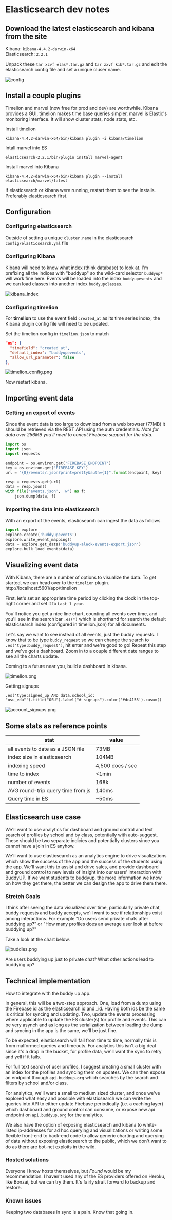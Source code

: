 # Elasticsearch dev notes

## Download the latest elasticsearch and kibana from the site

Kibana: `kibana-4.4.2-darwin-x64`  
Elasticsearch: `2.2.1`

Unpack these `tar xzvf elas*.tar.gz` and `tar zxvf kib*.tar.gz` and edit the elasticsearch config file and set a unique cluser name.

![config](es_config.png)

## Install a couple plugins

Timelion and marvel (now free for prod and dev) are worthwhile. Kibana provides a GUI, timelion makes time base queries simpler, marvel is Elastic's monitoring interface. It will show cluster stats, node stats, etc.

Install timelion  

    kibana-4.4.2-darwin-x64/bin/kibana plugin -i kibana/timelion

Intall marvel into ES

    elasticsearch-2.2.1/bin/plugin install marvel-agent

Install marvel into Kibana

    kibana-4.4.2-darwin-x64/bin/kibana plugin --install elasticsearch/marvel/latest

If elasticsearch or kibana were running, restart them to see the installs. Preferably elasticsearch first. 


## Configuration

### Configuring elasticsearch 

Outside of setting a unique `cluster.name` in the elasticsearch `config/elasticsearch.yml` file

### Configuring Kibana 

Kibana will need to know what index (think database) to look at. I'm prefixing all the indices with "buddyup" so the wild-card selector `buddyup*` will work fine here. Events will be loaded into the index `buddyupevents` and we can load classes into another index `buddyupclasses`.


![kibana_index](kibana_index.png)

### Configuring timelion

For **timelion** to use the event field `created_at` as its time series index, the Kibana plugin config file will need to be updated.

Set the timelion config in `timelion.json` to match

```json
"es": {
  "timefield": "created_at",
  "default_index": "buddyupevents",
  "allow_url_parameter": false
},
```

![timelion_config.png](timelion_config.png)

Now restart kibana.

## Importing event data

### Getting an export of events

Since the event data is too large to download from a web browser (77MB) it should be retrieved via the REST API using the auth credentials. *Note for data over 256MB you'll need to concat Firebase support for the data.*


```py
import os
import json
import requests

endpoint = os.environ.get('FIREBASE_ENDPOINT')
key = os.environ.get('FIREBASE_KEY')
url = "{0}/events/.json?print=pretty&auth={1}".format(endpoint, key) 

resp = requests.get(url)
data = resp.json()
with file('events.json', 'w') as f:
    json.dump(data, f)
```

### Importing the data into elasticsearch

With an export of the events, elasticsearch can ingest the data as follows

```python
import explore
explore.create('buddyupevents')
explore.write_event_mapping()
data = explore.get_data('buddyup-aleck-events-export.json')
explore.bulk_load_events(data)
```

## Visualizing event data

With Kibana, there are a number of options to visualize the data. To get started, we can head over to the `timelion` plugin. http://localhost:5601/app/timelion

First, let's set an appropriate time period by clicking the clock in the top-right corner and set it to `Last 1 year`.  

You'll notice you get a nice line chart, counting all events over time, and you'll see in the search bar `.es(*)` which is shorthand for search the default elasticsearch index (configured in timelion.json) for all documents. 

Let's say we want to see instead of all events, just the buddy requests. I know that to be type `buddy_request` so we can change the search to `.es('type:buddy_request')`, hit enter and we're good to go! Repeat this step and we've got a dashboard. Zoom in to a couple different date ranges to see all the charts update.

Coming to a future near you, build a dashboard in kibana.

![timelion.png](timelion.png)


Getting signups  

    .es('type:signed_up AND data.school_id: "osu_edu"').title("OSU").label("# signups").color('#dc4153').cusum()

![account_signups.png](account_signups.png)

## Some stats as reference points

| stat | value | 
| ---- | ----- |
| all events to date as a JSON file | 73MB |
| index size in elasticsearch | 104MB |
| indexing speed | 4,500 docs / sec |
| time to index | <1min
| number of events | 168k
| AVG round-trip query time from js | 140ms |
| Query time in ES | ~50ms |


## Elasticsearch use case

We'll want to use analytics for dashboard and ground control and text search of profiles by school and by class, potentially with auto-suggest.  These should be two separate indicies and potentially clusters since you cannot have a join in ES anyhow.

We'll want to use elasticsearch as an analytics engine to drive visualizations which show the success of the app and the success of the students using the app. We'll want this to assist and drive sales, and provide dashboard and ground control to new levels of insight into our users' interaction with BuddyUP. If we want students to buddyup, the more information we know on how they get there, the better we can design the app to drive them there.

### Stretch Goals

I think after seeing the data visualized over time, particularly private chat, buddy requests and buddy accepts, we'll want to see if relationships exist among interactions. For example "Do users send private chats after buddying up?" or "How many profiles does an average user look at before buddying up?"

Take a look at the chart below.

![buddies.png](buddies.png)

Are users buddying up just to private chat? What other actions lead to buddying up?

## Technical implementation

How to integrate with the buddy up app.

In general, this will be a two-step approach. One, load from a dump using the Firebase id as the elasticsearch id and _id. Having both ids be the same is critical for syncing and updating. Two, update the events processing where applicable to update the ES cluster(s) for profile and events. This can be very asynch and as long as the serialization between loading the dump and syncing in the app is the same, we'll be just fine.

To be expected, elasticsearch will fail from time to time, normally this is from malformed queries and timeouts. For analytics this isn't a big deal since it's a drop in the bucket, for profile data, we'll want the sync to retry and yell if it fails.

For full text search of user profiles, I suggest creating a small cluster with an index for the profiles and syncing them on updates. We can then expose an endpoint through `api.buddyup.org` which searches by the search and filters by school and/or class.

For analytics, we'll want a small to medium sized cluster, and once we've explored what easy and possible with elasticsearch we can write the queries into API to either update Firebase periodically (i.e. a caching layer) which dashboard and ground control can consume, or expose new api endpoint on `api.buddyup.org` for the analytics. 

We also have the option of exposing elasticsearch and kibana to white-listed ip-addresses for ad hoc querying and visualizations or writing some flexible front-end to back-end code to allow generic charting and querying of data without exposing elasticsearch to the public, which we don't want to do as there are bot-net exploits in the wild.

### Hosted solutions

Everyone I know hosts themselves, but *Found* would be my recommendation. I haven't used any of the ES providers offered on Heroku, like Bonzai, but we can try them. It's fairly strait forward to backup and restore.


### Known issues

Keeping two databases in sync is a pain. Know that going in.



